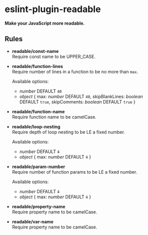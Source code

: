 #	eslint-plugin-readable
__Make your JavaScript more readable.__

##	Rules

*	__readable/const-name__  
	Require const name to be UPPER_CASE.

*	__readable/function-lines__  
	Require number of lines in a function to be no more than `max`.

	Available options:
	*	_number_ <max> DEFAULT `40`
	*	_object_ { max: _number_ DEFAULT `40`, skipBlankLines: _boolean_ DEFAULT `true`, skipComments: _boolean_ DEFAULT `true` }

*	__readable/function-name__  
	Require function name to be camelCase.

*	__readable/loop-nesting__  
	Require depth of loop nesting to be LE a fixed number.

	Available options:
	*	_number_ <max> DEFAULT `4`
	*	_object_ { max: _number_ DEFAULT `4` }

*	__readable/param-number__  
	Require number of function params to be LE a fixed number.

	Available options:
	*	_number_ <max> DEFAULT `4`
	*	_object_ { max: _number_ DEFAULT `4` }

*	__readable/property-name__  
	Require property name to be camelCase.

*	__readable/var-name__  
	Require property name to be camelCase.
